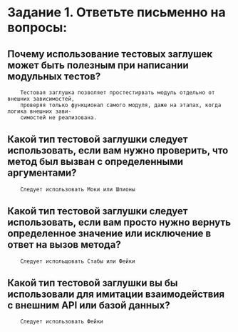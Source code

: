 # Задание 1. Ответьте письменно на вопросы:

## Почему использование тестовых заглушек может быть полезным при написании модульных тестов?
        
        Тестовая заглушка позволяет простестирвать модуль отдельно от внешних зависимостей,
        проверяя только функционал самого модуля, даже на этапах, когда логика внешних зави-
        симостей не реализована.

## Какой тип тестовой заглушки следует использовать, если вам нужно проверить, что метод был вызван с определенными аргументами?

        Следует использовать Моки или Шпионы

## Какой тип тестовой заглушки следует использовать, если вам просто нужно вернуть определенное значение или исключение в ответ на вызов метода?

        Следует испольщовать Стабы или Фейки

## Какой тип тестовой заглушки вы бы использовали для имитации  взаимодействия с внешним API или базой данных?

        Следует использовать Фейки